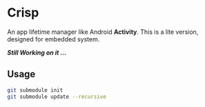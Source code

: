 # Crisp

An app lifetime manager like Android **Activity**. This is a lite version, designed for embedded system.

_**Still Working on it ...**_

## Usage

```bash
git submodule init
git submodule update --recursive
```
